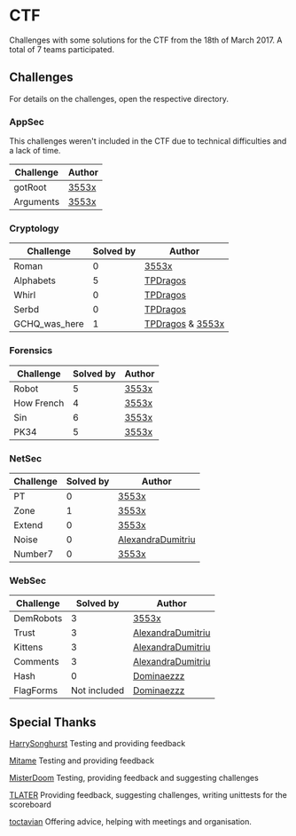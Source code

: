 # CTF
Challenges with some solutions for the CTF from the 18th of March 2017.
A total of 7 teams participated.

## Challenges

For details on the challenges, open the respective directory.

### AppSec
This challenges weren't included in the CTF due to technical difficulties and a lack of time.

Challenge | Author
--- | ---
gotRoot | [3553x](https://github.com/3553x)
Arguments | [3553x](https://github.com/3553x)
### Cryptology
Challenge | Solved by | Author
--- | --- | ---
Roman | 0 | [3553x](https://github.com/3553x)
Alphabets | 5 | [TPDragos](https://github.com/TPDragos)
Whirl | 0 | [TPDragos](https://github.com/TPDragos)
Serbd | 0 | [TPDragos](https://github.com/TPDragos)
GCHQ_was_here | 1 | [TPDragos](https://github.com/TPDragos) & [3553x](https://github.com/3553x)

### Forensics
Challenge | Solved by | Author
--- | --- | ---
Robot | 5 | [3553x](https://github.com/3553x)
How French | 4 | [3553x](https://github.com/3553x)
Sin | 6	| [3553x](https://github.com/3553x)
PK34 | 5 | [3553x](https://github.com/3553x)

### NetSec
Challenge | Solved by | Author
--- | --- | ---
PT | 0 | [3553x](https://github.com/3553x)
Zone | 1 | [3553x](https://github.com/3553x)
Extend | 0 | [3553x](https://github.com/3553x)
Noise | 0 | [AlexandraDumitriu](https://github.com/AlexandraDumitriu)
Number7 | 0 | [3553x](https://github.com/3553x)
### WebSec
Challenge | Solved by | Author
--- | --- | ---
DemRobots | 3 | [3553x](https://github.com/3553x)
Trust | 3 | [AlexandraDumitriu](https://github.com/AlexandraDumitriu)
Kittens | 3 | [AlexandraDumitriu](https://github.com/AlexandraDumitriu)
Comments | 3 | [AlexandraDumitriu](https://github.com/AlexandraDumitriu)
Hash | 0 | [Dominaezzz](https://github.com/Dominaezzz)
FlagForms | Not included | [Dominaezzz](https://github.com/Dominaezzz)

## Special Thanks

[HarrySonghurst](https://github.com/HarrySonghurst)
Testing and providing feedback

[Mitame](https://github.com/Mitame/)
Testing and providing feedback

[MisterDoom](https://github.com/MisterDoom)
Testing, providing feedback and suggesting challenges

[TLATER](https://github.com/TLATER)
Providing feedback, suggesting challenges, writing unittests for the scoreboard

[toctavian](https://github.com/toctavian)
Offering advice, helping with meetings and organisation.
